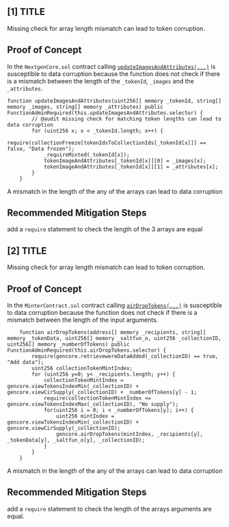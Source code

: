 ## [1] TITLE
Missing check for array length mismatch can lead to token corruption.

## Proof of Concept
In the ```NextgenCore.sol``` contract calling [```updateImagesAndAttributes(...)```](https://github.com/code-423n4/2023-10-nextgen/blob/8b518196629faa37eae39736837b24926fd3c07c/smart-contracts/NextGenCore.sol#L281) is susceptible to data corruption because the function does not check if there is a mismatch between the length of the ```_tokenId```, ```_images``` and the ```_attributes```.

```solidity
function updateImagesAndAttributes(uint256[] memory _tokenId, string[] memory _images, string[] memory _attributes) public FunctionAdminRequired(this.updateImagesAndAttributes.selector) {
        // @audit missing check for matching token lengths can lead to data corruption
        for (uint256 x; x < _tokenId.length; x++) {
            require(collectionFreeze[tokenIdsToCollectionIds[_tokenId[x]]] == false, "Data frozen");
            _requireMinted(_tokenId[x]);
            tokenImageAndAttributes[_tokenId[x]][0] = _images[x];
            tokenImageAndAttributes[_tokenId[x]][1] = _attributes[x];
        }
    }
```

A mismatch in the length of the any of the arrays can lead to data corruption


## Recommended Mitigation Steps
add a ```require``` statement to check the length of the 3 arrays are equal


## [2] TITLE
Missing check for array length mismatch can lead to token corruption.

## Proof of Concept
In the ```MinterContract.sol``` contract calling [```airDropTokens(...)```](https://github.com/code-423n4/2023-10-nextgen/blob/8b518196629faa37eae39736837b24926fd3c07c/smart-contracts/MinterContract.sol#L181-L192) is susceptible to data corruption because the function does not check if there is a mismatch between the length of the input arguments.

```solidity
    function airDropTokens(address[] memory _recipients, string[] memory _tokenData, uint256[] memory _saltfun_o, uint256 _collectionID, uint256[] memory _numberOfTokens) public FunctionAdminRequired(this.airDropTokens.selector) {
        require(gencore.retrievewereDataAdded(_collectionID) == true, "Add data");
        uint256 collectionTokenMintIndex;
        for (uint256 y=0; y< _recipients.length; y++) {
            collectionTokenMintIndex = gencore.viewTokensIndexMin(_collectionID) + gencore.viewCirSupply(_collectionID) + _numberOfTokens[y] - 1;
            require(collectionTokenMintIndex <= gencore.viewTokensIndexMax(_collectionID), "No supply");
            for(uint256 i = 0; i < _numberOfTokens[y]; i++) {
                uint256 mintIndex = gencore.viewTokensIndexMin(_collectionID) + gencore.viewCirSupply(_collectionID);
                gencore.airDropTokens(mintIndex, _recipients[y], _tokenData[y], _saltfun_o[y], _collectionID);
            }
        }
    }
```

A mismatch in the length of the any of the arrays can lead to data corruption


## Recommended Mitigation Steps
add a ```require``` statement to check the length of the arrays arguments are equal.